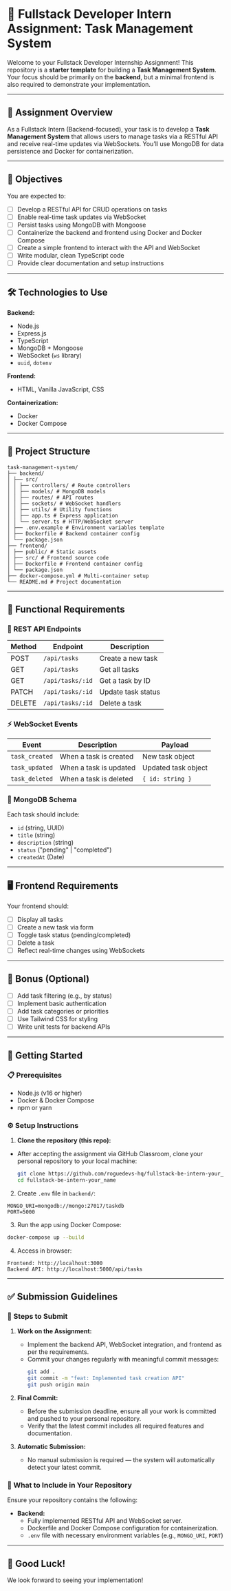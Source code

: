# 🚀 Fullstack Developer Intern Assignment: Task Management System

Welcome to your Fullstack Developer Internship Assignment! This repository is a **starter template** for building a **Task Management System**. Your focus should be primarily on the **backend**, but a minimal frontend is also required to demonstrate your implementation.

---

## 📌 Assignment Overview

As a Fullstack Intern (Backend-focused), your task is to develop a **Task Management System** that allows users to manage tasks via a RESTful API and receive real-time updates via WebSockets. You’ll use MongoDB for data persistence and Docker for containerization.

---

## 🎯 Objectives

You are expected to:

- [ ] Develop a RESTful API for CRUD operations on tasks
- [ ] Enable real-time task updates via WebSocket
- [ ] Persist tasks using MongoDB with Mongoose
- [ ] Containerize the backend and frontend using Docker and Docker Compose
- [ ] Create a simple frontend to interact with the API and WebSocket
- [ ] Write modular, clean TypeScript code
- [ ] Provide clear documentation and setup instructions

---

## 🛠️ Technologies to Use

**Backend:**
- Node.js
- Express.js
- TypeScript
- MongoDB + Mongoose
- WebSocket (`ws` library)
- `uuid`, `dotenv`

**Frontend:**
- HTML, Vanilla JavaScript, CSS

**Containerization:**
- Docker
- Docker Compose

---

## 📁 Project Structure


```
task-management-system/
├── backend/
│ ├── src/
│ │ ├── controllers/ # Route controllers
│ │ ├── models/ # MongoDB models
│ │ ├── routes/ # API routes
│ │ ├── sockets/ # WebSocket handlers
│ │ ├── utils/ # Utility functions
│ │ ├── app.ts # Express application
│ │ └── server.ts # HTTP/WebSocket server
│ ├── .env.example # Environment variables template
│ ├── Dockerfile # Backend container config
│ └── package.json
├── frontend/
│ ├── public/ # Static assets
│ ├── src/ # Frontend source code
│ ├── Dockerfile # Frontend container config
│ └── package.json
├── docker-compose.yml # Multi-container setup
└── README.md # Project documentation
```


---

## 🔧 Functional Requirements

### 📡 REST API Endpoints

| Method | Endpoint         | Description                |
|--------|------------------|----------------------------|
| POST   | `/api/tasks`     | Create a new task          |
| GET    | `/api/tasks`     | Get all tasks              |
| GET    | `/api/tasks/:id` | Get a task by ID           |
| PATCH  | `/api/tasks/:id` | Update task status         |
| DELETE | `/api/tasks/:id` | Delete a task              |

### ⚡ WebSocket Events

| Event        | Description                | Payload                  |
|--------------|----------------------------|--------------------------|
| `task_created` | When a task is created     | New task object          |
| `task_updated` | When a task is updated     | Updated task object      |
| `task_deleted` | When a task is deleted     | `{ id: string }`         |

### 🧾 MongoDB Schema

Each task should include:

- `id` (string, UUID)
- `title` (string)
- `description` (string)
- `status` ("pending" | "completed")
- `createdAt` (Date)

---

## 🖥️ Frontend Requirements

Your frontend should:

- [ ] Display all tasks
- [ ] Create a new task via form
- [ ] Toggle task status (pending/completed)
- [ ] Delete a task
- [ ] Reflect real-time changes using WebSockets

---

## 🧪 Bonus (Optional)

- [ ] Add task filtering (e.g., by status)
- [ ] Implement basic authentication
- [ ] Add task categories or priorities
- [ ] Use Tailwind CSS for styling
- [ ] Write unit tests for backend APIs

---

## 🚀 Getting Started

### 📋 Prerequisites

- Node.js (v16 or higher)
- Docker & Docker Compose
- npm or yarn

### ⚙️ Setup Instructions

1. **Clone the repository (this repo):**

- After accepting the assignment via GitHub Classroom, clone your personal repository to your local machine:
     ```bash
     git clone https://github.com/roguedevs-hq/fullstack-be-intern-your_name.git
     cd fullstack-be-intern-your_name
     ```

2. Create `.env` file in `backend/`:
```
MONGO_URI=mongodb://mongo:27017/taskdb
PORT=5000
```

3. Run the app using Docker Compose:
```bash
docker-compose up --build
```

4. Access in browser:
```
Frontend: http://localhost:3000
Backend API: http://localhost:5000/api/tasks
```

---

## ✅ Submission Guidelines

### 📌 Steps to Submit

1. **Work on the Assignment:**
   - Implement the backend API, WebSocket integration, and frontend as per the requirements.
   - Commit your changes regularly with meaningful commit messages:
     ```bash
     git add .
     git commit -m "feat: Implemented task creation API"
     git push origin main
     ```

2. **Final Commit:**
   - Before the submission deadline, ensure all your work is committed and pushed to your personal repository.
   - Verify that the latest commit includes all required features and documentation.

3. **Automatic Submission:**
   - No manual submission is required — the system will automatically detect your latest commit.

### 📄 What to Include in Your Repository

Ensure your repository contains the following:

- **Backend:**
  - Fully implemented RESTful API and WebSocket server.
  - Dockerfile and Docker Compose configuration for containerization.
  - `.env` file with necessary environment variables (e.g., `MONGO_URI`, `PORT`)
---

## 🏁 Good Luck!
We look forward to seeing your implementation!

